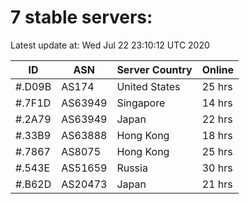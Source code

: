 # 7 stable servers:

Latest update at: Wed Jul 22 23:10:12 UTC 2020

| ID | ASN | Server Country | Online |
| -- | --- | -------------- | ------ |
| #.D09B | AS174 | United States | 25 hrs |
| #.7F1D | AS63949 | Singapore | 14 hrs |
| #.2A79 | AS63949 | Japan | 22 hrs |
| #.33B9 | AS63888 | Hong Kong | 18 hrs |
| #.7867 | AS8075 | Hong Kong | 25 hrs |
| #.543E | AS51659 | Russia | 30 hrs |
| #.B62D | AS20473 | Japan | 21 hrs |

